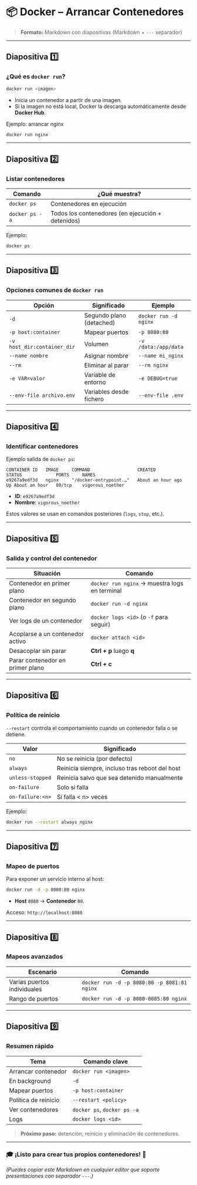 # 📦 Docker – Arrancar Contenedores  
> **Formato:** Markdown con diapositivas (Markdown + `---` separador)

---

## Diapositiva 1️⃣
### ¿Qué es `docker run`?

```bash
docker run <imagen>
```

- Inicia un contenedor a partir de una imagen.
- Si la imagen no está local, Docker la descarga automáticamente desde **Docker Hub**.

Ejemplo: arrancar nginx  
```bash
docker run nginx
```

---

## Diapositiva 2️⃣
### Listar contenedores

| Comando | ¿Qué muestra? |
|---------|----------------|
| `docker ps` | Contenedores en ejecución |
| `docker ps -a` | Todos los contenedores (en ejecución + detenidos) |

Ejemplo:
```bash
docker ps
```

---

## Diapositiva 3️⃣
### Opciones comunes de `docker run`

| Opción | Significado | Ejemplo |
|--------|-------------|---------|
| `-d` | Segundo plano (detached) | `docker run -d nginx` |
| `-p host:container` | Mapear puertos | `-p 8080:80` |
| `-v host_dir:container_dir` | Volumen | `-v /data:/app/data` |
| `--name nombre` | Asignar nombre | `--name mi_nginx` |
| `--rm` | Eliminar al parar | `--rm nginx` |
| `-e VAR=valor` | Variable de entorno | `-e DEBUG=true` |
| `--env-file archivo.env` | Variables desde fichero | `--env-file .env` |

---

## Diapositiva 4️⃣
### Identificar contenedores

Ejemplo salida de `docker ps`:

```
CONTAINER ID   IMAGE     COMMAND                  CREATED             STATUS             PORTS     NAMES
e9267a9edf3d   nginx     "/docker-entrypoint.…"   About an hour ago   Up About an hour   80/tcp    vigorous_noether
```

- **ID**: `e9267a9edf3d`
- **Nombre**: `vigorous_noether`
  
Estos valores se usan en comandos posteriores (`logs`, `stop`, etc.).

---

## Diapositiva 5️⃣
### Salida y control del contenedor

| Situación | Comando |
|-----------|---------|
| Contenedor en primer plano | `docker run nginx` → muestra logs en terminal |
| Contenedor en segundo plano | `docker run -d nginx` |
| Ver logs de un contenedor | `docker logs <id>`  (o `-f` para seguir) |
| Acoplarse a un contenedor activo | `docker attach <id>` |
| Desacoplar sin parar | **Ctrl + p** luego **q** |
| Parar contenedor en primer plano | **Ctrl + c** |

---

## Diapositiva 6️⃣
### Política de reinicio

`--restart` controla el comportamiento cuando un contenedor falla o se detiene.

| Valor | Significado |
|-------|-------------|
| `no` | No se reinicia (por defecto) |
| `always` | Reinicia siempre, incluso tras reboot del host |
| `unless-stopped` | Reinicia salvo que sea detenido manualmente |
| `on-failure` | Solo si falla |
| `on-failure:<n>` | Si falla < n> veces |

Ejemplo:
```bash
docker run --restart always nginx
```

---

## Diapositiva 7️⃣
### Mapeo de puertos

Para exponer un servicio interno al host:

```bash
docker run -d -p 8080:80 nginx
```
- **Host** `8080` → **Contenedor** `80`.

Acceso: `http://localhost:8080`

---

## Diapositiva 8️⃣
### Mapeos avanzados

| Escenario | Comando |
|-----------|---------|
| Varias puertos individuales | `docker run -d -p 8080:80 -p 8081:81 nginx` |
| Rango de puertos | `docker run -d -p 8080-8085:80 nginx` |

---

## Diapositiva 9️⃣
### Resumen rápido

| Tema | Comando clave |
|------|---------------|
| Arrancar contenedor | `docker run <imagen>` |
| En background | `-d` |
| Mapear puertos | `-p host:container` |
| Política de reinicio | `--restart <policy>` |
| Ver contenedores | `docker ps`, `docker ps -a` |
| Logs | `docker logs <id>` |

> **Próximo paso:** detención, reinicio y eliminación de contenedores.

---

### 🎓 ¡Listo para crear tus propios contenedores! 🚀

*(Puedes copiar este Markdown en cualquier editor que soporte presentaciones con separador `---`.)*